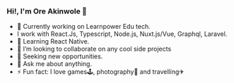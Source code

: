 ### Hi!, I'm Ore Akinwole 👋


- 🔭 Currently working on Learnpower Edu tech.
-    I work with React.Js, Typescript, Node.js, Nuxt.js/Vue, Graphql, Laravel.
- 🌱 Learning React Native.
- 👯 I’m looking to collaborate on any cool side projects
- 🤔 Seeking new opportunities.
- 💬 Ask me about anything.
- ⚡ Fun fact: I love games🕹, photography📸 and travelling✈
